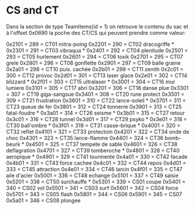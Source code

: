 # CS and CT
Dans la section de type TeamItems(id = 1) on retrouve le contenu du sac et à l'offset 0x0690 la poche des CT/CS qui peuvent prendre comme valeur:

0x2101 = 289 = CT01 mitra-poing
0x2201 = 290 = CT02 dracogriffe *
0x2301 = 291 = CT03 vibraqua *
0x2401 = 292 = CT04 plenitude
0x2501 = 293 = CT05 hurlement
0x2601 = 294 = CT06 toxik
0x2701 = 295 = CT07 grele
0x2801 = 296 = CT08 gonflette
0x2901 = 297 = CT09 balle graine
0x2a01 = 298 = CT10 puis. cachée
0x2b01 = 299 = CT11 zenith
0x2c01 = 300 = CT12 provoc 
0x2d01 = 301 = CT13 laser glace
0x2e01 = 302 = CT14 blizzard *
0x2f01 = 303 = CT15 ultralaser *
0x3001 = 304 = CT16 mur lumiere
0x3101 = 305 = CT17 abri
0x3201 = 306 = CT18 danse plue
0x3301 = 307 = CT19 giga-sangsue
0x3401 = 308 = CT20 rune protect
0x3501 = 309 = CT21 frustration
0x3601 = 310 = CT22 lance-soleil * 
0x3701 = 311 = CT23 queue de fer
0x3801 = 312 = CT24 tonnerre
0x3901 = 313 = CT25 fatal-foudre * 
0x3a01 = 314 = CT26 seisme * 
0x3b01 = 315 = CT27 retour
0x3c01 = 316 = CT28 tunnel
0x3d01 = 317 = CT29 psyko *
0x3e01 = 318 = CT30 ball'ombre *
0x3f01 = 319 = CT31 casse-brique *
0x4001 = 320 = CT32 reflet
0x4101 = 321 = CT33 protectoin
0x4201 = 322 = CT34 onde de choc
0x4301 = 323 = CT35 lance-flamme
0x4401 = 324 = CT36 bomb-beurk *
0x4501 = 325 = CT37 tempete de sable
0x4601 = 326 = CT38 deflagration
0x4701 = 327 = CT39 tomberoche * 
0x4801 = 328 = CT40 aeropique *
0x4901 = 329 = CT41 tourmente
0x4a01 = 330 = CT42 facade
0x4b01 = 331 = CT43 force cachee
0x4c01 = 332 = CT44 repos
0x4d01 = 333 = CT45 attraction
0x4e01 = 334 = CT46 larcin
0x4f01 = 335 = CT47 aile d'acier
0x5001 = 336 = CT48 echange
0x5101 = 337 = CT49 saisie
0x5201 = 338 = CT50 surchauffe * 
0x5301 = 339 = CS01 coupe
0x5401 = 340 = CS02 vol
0x5501 = 341 = CS03 surf
0x5601 = 342 = CS04 force
0x5701 = 343 = CS05 flash
0x5801 = 344 = CS06
0x5901 = 345 = CS07
0x5a01 = 346 = CS08 plongee

